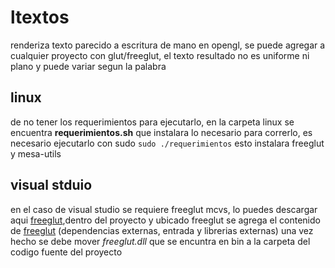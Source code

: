 # ltextos

renderiza texto parecido  a escritura de mano en opengl, se puede agregar a cualquier proyecto con glut/freeglut, el texto resultado no es uniforme ni plano y puede variar segun la palabra



## linux

de no tener los requerimientos para ejecutarlo, en la carpeta linux se encuentra **requerimientos.sh** que instalara lo necesario para correrlo, es necesario ejecutarlo con sudo ```sudo ./requerimientos``` esto instalara freeglut y mesa-utils

## visual stduio

en el caso de visual studio se requiere freeglut mcvs, lo puedes descargar aqui [freeglut](https://www.transmissionzero.co.uk/files/software/development/GLUT/freeglut-MinGW.zip),dentro del proyecto y ubicado freeglut se agrega el contenido de [freeglut](https://www.transmissionzero.co.uk/files/software/development/GLUT/freeglut-MinGW.zip) (dependencias externas, entrada y librerias externas) una vez hecho se debe mover _freeglut.dll_ que se encuntra en bin a la carpeta del codigo fuente del proyecto
